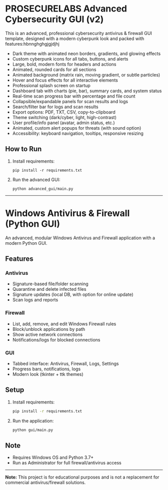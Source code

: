 # PROSECURELABS Advanced Cybersecurity GUI (v2)

This is an advanced, professional cybersecurity antivirus & firewall GUI template, designed with a modern cyberpunk look and packed with features:hbnnghghgjgjdjhj

- Dark theme with animated neon borders, gradients, and glowing effects
- Custom cyberpunk icons for all tabs, buttons, and alerts
- Large, bold, modern fonts for headers and actions
- Animated, rounded cards for all sections
- Animated background (matrix rain, moving gradient, or subtle particles)
- Hover and focus effects for all interactive elements
- Professional splash screen on startup
- Dashboard tab with charts (pie, bar), summary cards, and system status
- Real-time scan progress bar with percentage and file count
- Collapsible/expandable panels for scan results and logs
- Search/filter bar for logs and scan results
- Export options: PDF, TXT, CSV, copy-to-clipboard
- Theme switching (dark/cyber, light, high-contrast)
- User profile/info panel (avatar, admin status, etc.)
- Animated, custom alert popups for threats (with sound option)
- Accessibility: keyboard navigation, tooltips, responsive resizing

## How to Run

1. Install requirements:
   ```
   pip install -r requirements.txt
   ```
2. Run the advanced GUI:
   ```
   python advanced_gui/main.py
   ```

---

# Windows Antivirus & Firewall (Python GUI)

An advanced, modular Windows Antivirus and Firewall application with a modern Python GUI.

## Features

### Antivirus
- Signature-based file/folder scanning
- Quarantine and delete infected files
- Signature updates (local DB, with option for online update)
- Scan logs and reports

### Firewall
- List, add, remove, and edit Windows Firewall rules
- Block/unblock applications by path
- Show active network connections
- Notifications/logs for blocked connections

### GUI
- Tabbed interface: Antivirus, Firewall, Logs, Settings
- Progress bars, notifications, logs
- Modern look (tkinter + ttk themes)

## Setup
1. Install requirements:
   ```bash
   pip install -r requirements.txt
   ```
2. Run the application:
   ```bash
   python gui/main.py
   ```

## Note
- Requires Windows OS and Python 3.7+
- Run as Administrator for full firewall/antivirus access

---
**Note:** This project is for educational purposes and is not a replacement for commercial antivirus/firewall solutions. 
